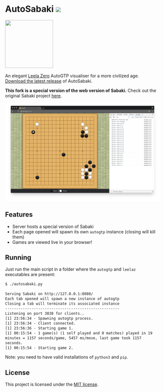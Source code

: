 <h1>
    AutoSabaki
    <a href="https://github.com/Tenchi2xh/AutoSabaki/releases">
        <img src=https://img.shields.io/github/downloads/Tenchi2xh/AutoSabaki/total.svg />
    </a>
</h1>

<img src="logo.png" width="156" height="156">

An elegant [Leela Zero](https://github.com/gcp/leela-zero) AutoGTP visualiser for a more civilized age. [Download the latest release](https://github.com/Tenchi2xh/AutoSabaki/releases) of AutoSabaki.

**This fork is a special version of the web version of Sabaki.** Check out the original Sabaki project [here](https://github.com/SabakiHQ/Sabaki).

![Screenshot](screenshot.png)

## Features

- Server hosts a special version of Sabaki
- Each page opened will spawn its own `autogtp` instance (closing will kill them)
- Games are viewed live in your browser!

## Running

Just run the main script in a folder where the `autogtp` and `leelaz` executables are present:

```
$ ./autosabaki.py

Serving Sabaki on http://127.0.0.1:8080/
Each tab opened will spawn a new instance of autogtp
Closing a tab will terminate its associated instance
----------------------------------------------------
Listening on port 3838 for clients..
[1] 23:56:34 - Spawning autogtp process.
[1] 23:56:34 - Client connected.
[1] 23:56:36 - Starting game 1.
[1] 00:15:54 - 1 game(s) (1 self played and 0 matches) played in 19 minutes = 1157 seconds/game, 5457 ms/move, last game took 1157 seconds.
[1] 00:15:54 - Starting game 2.
```

Note: you need to have valid installations of `python3` and `pip`.

## License

This project is licensed under the [MIT license](https://github.com/Tenchi2xh/AutoSabaki/blob/master/LICENSE.md).
